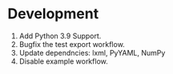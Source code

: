 # Development

1. Add Python 3.9 Support.
1. Bugfix the test export workflow.
1. Update dependncies: lxml, PyYAML, NumPy
1. Disable example workflow.
